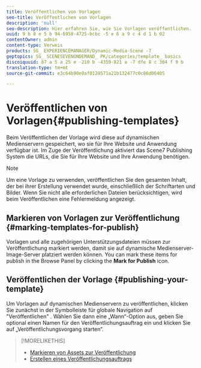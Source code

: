 ```yaml
---
title: Veröffentlichen von Vorlagen
seo-title: Veröffentlichen von Vorlagen
description: 'null'
seo-description: Hier erfahren Sie, wie Sie Vorlagen veröffentlichen.
uuid: 9 b 8 e 5 b 94-6958-4725-bcbc -5 e 6 a 9 c 4 d 1 b 02
contentOwner: admin
content-type: Verweis
products: SG_ EXPERIENCEMANAGER/Dynamic-Media-Scene -7
geptopics: SG_ SCENESEVENONDEMAND_ PK/categories/template_ basics
discoiquuid: 87 a 5 a 25 e -210 b -4359-821 a -7 dfe 8 c 304 f 9 b
translation-type: tm+mt
source-git-commit: e3c64b90e0af0129571a21b132477c0c86d06405

---
```



# Veröffentlichen von Vorlagen{#publishing-templates}

Beim Veröffentlichen der Vorlage wird diese auf dynamischen Medienservern gespeichert, wo sie für Ihre Website und Anwendung verfügbar ist. Im Zuge der Veröffentlichung aktiviert das Scene7 Publishing System die URLs, die Sie für Ihre Website und Ihre Anwendung benötigen.

>[!NOTE]
>
>Um eine Vorlage zu verwenden, veröffentlichen Sie den gesamten Inhalt, der bei ihrer Erstellung verwendet wurde, einschließlich der Schriftarten und Bilder. Wenn Sie nicht alle erforderlichen Dateien berücksichtigen, wird beim Veröffentlichen eine Fehlermeldung angezeigt.

## Markieren von Vorlagen zur Veröffentlichung {#marking-templates-for-publish}

Vorlagen und alle zugehörigen Unterstützungsdateien müssen zur Veröffentlichung markiert werden, damit sie auf dynamische Medienserver-Image-Server platziert werden können. You can mark these items for publish in the Browse Panel by clicking the **Mark for Publish** icon.

## Veröffentlichen der Vorlage {#publishing-your-template}

Um Vorlagen auf dynamischen Medienservern zu veröffentlichen, klicken Sie zunächst in der Symbolleiste für globale Navigation auf "Veröffentlichen" . Wählen Sie dann eine „Wann“-Option aus, geben Sie optional einen Namen für den Veröffentlichungsauftrag ein und klicken Sie auf „Veröffentlichungsvorgang starten“.

>[!MORELIKETHIS]
>
>* [Markieren von Assets zur Veröffentlichung](publishing-files.md#publish_after_uploading)
>* [Erstellen eines Veröffentlichungsauftrags](publishing-files.md#creating_a_publish_job)

